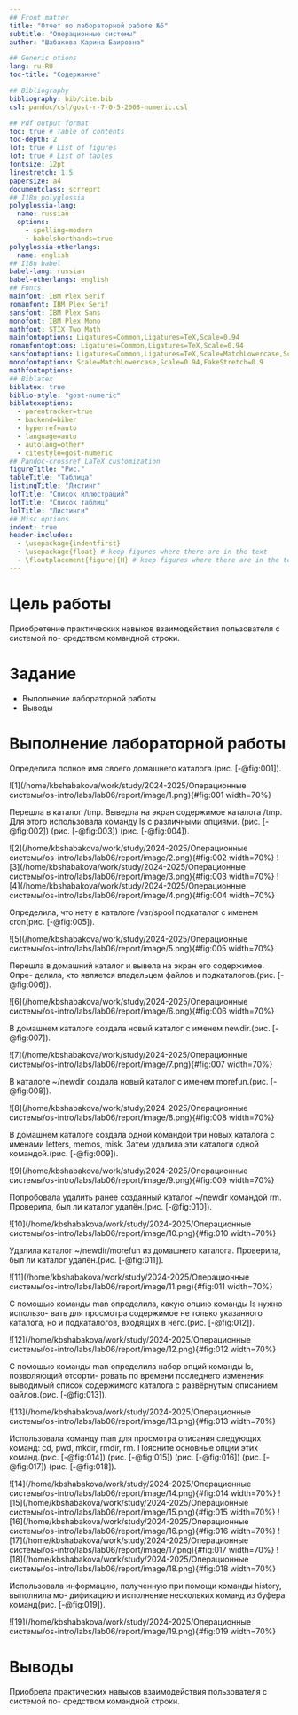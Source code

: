 ```yaml
---
## Front matter
title: "Отчет по лабораторной работе №6"
subtitle: "Операционные системы"
author: "Шабакова Карина Баировна"

## Generic otions
lang: ru-RU
toc-title: "Содержание"

## Bibliography
bibliography: bib/cite.bib
csl: pandoc/csl/gost-r-7-0-5-2008-numeric.csl

## Pdf output format
toc: true # Table of contents
toc-depth: 2
lof: true # List of figures
lot: true # List of tables
fontsize: 12pt
linestretch: 1.5
papersize: a4
documentclass: scrreprt
## I18n polyglossia
polyglossia-lang:
  name: russian
  options:
	- spelling=modern
	- babelshorthands=true
polyglossia-otherlangs:
  name: english
## I18n babel
babel-lang: russian
babel-otherlangs: english
## Fonts
mainfont: IBM Plex Serif
romanfont: IBM Plex Serif
sansfont: IBM Plex Sans
monofont: IBM Plex Mono
mathfont: STIX Two Math
mainfontoptions: Ligatures=Common,Ligatures=TeX,Scale=0.94
romanfontoptions: Ligatures=Common,Ligatures=TeX,Scale=0.94
sansfontoptions: Ligatures=Common,Ligatures=TeX,Scale=MatchLowercase,Scale=0.94
monofontoptions: Scale=MatchLowercase,Scale=0.94,FakeStretch=0.9
mathfontoptions:
## Biblatex
biblatex: true
biblio-style: "gost-numeric"
biblatexoptions:
  - parentracker=true
  - backend=biber
  - hyperref=auto
  - language=auto
  - autolang=other*
  - citestyle=gost-numeric
## Pandoc-crossref LaTeX customization
figureTitle: "Рис."
tableTitle: "Таблица"
listingTitle: "Листинг"
lofTitle: "Список иллюстраций"
lotTitle: "Список таблиц"
lolTitle: "Листинги"
## Misc options
indent: true
header-includes:
  - \usepackage{indentfirst}
  - \usepackage{float} # keep figures where there are in the text
  - \floatplacement{figure}{H} # keep figures where there are in the text
---
```


# Цель работы

Приобретение практических навыков взаимодействия пользователя с системой по-
средством командной строки.

# Задание

- Выполнение лабораторной работы
- Выводы


# Выполнение лабораторной работы

Определила полное имя своего домашнего каталога.(рис. [-@fig:001]).

![1](/home/kbshabakova/work/study/2024-2025/Операционные системы/os-intro/labs/lab06/report/image/1.png){#fig:001 width=70%}

Перешла в каталог /tmp. Выведла на экран содержимое каталога /tmp. Для этого использовала команду ls с различными опциями. (рис. [-@fig:002]) (рис. [-@fig:003]) (рис. [-@fig:004]).

![2](/home/kbshabakova/work/study/2024-2025/Операционные системы/os-intro/labs/lab06/report/image/2.png){#fig:002 width=70%}
![3](/home/kbshabakova/work/study/2024-2025/Операционные системы/os-intro/labs/lab06/report/image/3.png){#fig:003 width=70%}
![4](/home/kbshabakova/work/study/2024-2025/Операционные системы/os-intro/labs/lab06/report/image/4.png){#fig:004 width=70%}

Определила, что нету в каталоге /var/spool подкаталог с именем cron(рис. [-@fig:005]).

![5](/home/kbshabakova/work/study/2024-2025/Операционные системы/os-intro/labs/lab06/report/image/5.png){#fig:005 width=70%}

Перешла в домашний каталог и вывела на экран его содержимое. Опре-
делила, кто является владельцем файлов и подкаталогов.(рис. [-@fig:006]).

![6](/home/kbshabakova/work/study/2024-2025/Операционные системы/os-intro/labs/lab06/report/image/6.png){#fig:006 width=70%}

В домашнем каталоге создала новый каталог с именем newdir.(рис. [-@fig:007]).

![7](/home/kbshabakova/work/study/2024-2025/Операционные системы/os-intro/labs/lab06/report/image/7.png){#fig:007 width=70%}

В каталоге ~/newdir создала новый каталог с именем morefun.(рис. [-@fig:008]).

![8](/home/kbshabakova/work/study/2024-2025/Операционные системы/os-intro/labs/lab06/report/image/8.png){#fig:008 width=70%}

В домашнем каталоге создала одной командой три новых каталога с именами
letters, memos, misk. Затем удалила эти каталоги одной командой.(рис. [-@fig:009]).

![9](/home/kbshabakova/work/study/2024-2025/Операционные системы/os-intro/labs/lab06/report/image/9.png){#fig:009 width=70%}

Попробовала удалить ранее созданный каталог ~/newdir командой rm. Проверила,
был ли каталог удалён.(рис. [-@fig:010]).

![10](/home/kbshabakova/work/study/2024-2025/Операционные системы/os-intro/labs/lab06/report/image/10.png){#fig:010 width=70%}

Удалила каталог ~/newdir/morefun из домашнего каталога. Проверила, был ли
каталог удалён.(рис. [-@fig:011]).

![11](/home/kbshabakova/work/study/2024-2025/Операционные системы/os-intro/labs/lab06/report/image/11.png){#fig:011 width=70%}

С помощью команды man определила, какую опцию команды ls нужно использо-
вать для просмотра содержимое не только указанного каталога, но и подкаталогов,
входящих в него.(рис. [-@fig:012]).

![12](/home/kbshabakova/work/study/2024-2025/Операционные системы/os-intro/labs/lab06/report/image/12.png){#fig:012 width=70%}

С помощью команды man определила набор опций команды ls, позволяющий отсорти-
ровать по времени последнего изменения выводимый список содержимого каталога
с развёрнутым описанием файлов.(рис. [-@fig:013]).

![13](/home/kbshabakova/work/study/2024-2025/Операционные системы/os-intro/labs/lab06/report/image/13.png){#fig:013 width=70%}


Использовала команду man для просмотра описания следующих команд: cd, pwd, mkdir,
rmdir, rm. Поясните основные опции этих команд.(рис. [-@fig:014]) (рис. [-@fig:015]) (рис. [-@fig:016]) (рис. [-@fig:017]) (рис. [-@fig:018]).

![14](/home/kbshabakova/work/study/2024-2025/Операционные системы/os-intro/labs/lab06/report/image/14.png){#fig:014 width=70%}
![15](/home/kbshabakova/work/study/2024-2025/Операционные системы/os-intro/labs/lab06/report/image/15.png){#fig:015 width=70%}
![16](/home/kbshabakova/work/study/2024-2025/Операционные системы/os-intro/labs/lab06/report/image/16.png){#fig:016 width=70%}
![17](/home/kbshabakova/work/study/2024-2025/Операционные системы/os-intro/labs/lab06/report/image/17.png){#fig:017 width=70%}
![18](/home/kbshabakova/work/study/2024-2025/Операционные системы/os-intro/labs/lab06/report/image/18.png){#fig:018 width=70%}

Использовала информацию, полученную при помощи команды history, выполнила мо-
дификацию и исполнение нескольких команд из буфера команд(рис. [-@fig:019]).

![19](/home/kbshabakova/work/study/2024-2025/Операционные системы/os-intro/labs/lab06/report/image/19.png){#fig:019 width=70%}

# Выводы

Приобрела практических навыков взаимодействия пользователя с системой по-
средством командной строки.

